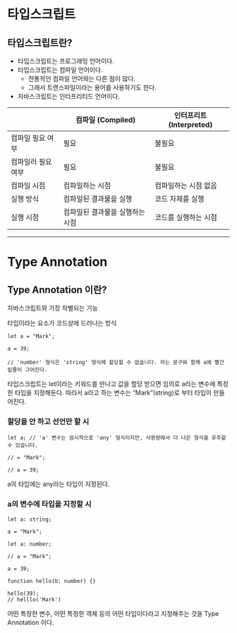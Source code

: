 # 타입스크립트

## 타입스크립트란?

- 타입스크립트는 프로그래밍 언어이다.
- 타입스크립트는 컴파일 언어이다.
  - 전통적인 컴파일 언어와는 다른 점이 많다.
  - 그래서 트랜스파일이라는 용어를 사용하기도 한다.
- 자바스크립트는 인터프리티드 언어이다.

|                    | 컴파일 (Compiled)               | 인터프리트 (Interpreted) |
| ------------------ | ------------------------------- | ------------------------ |
| 컴파일 필요 여부   | 필요                            | 불필요                   |
| 컴파일러 필요 여부 | 필요                            | 불필요                   |
| 컴파일 시점        | 컴파일하는 시점                 | 컴파일하는 시점 없음     |
| 실행 방식          | 컴파일된 결과물을 실행          | 코드 자체를 실행         |
| 실행 시점          | 컴파일된 결과물을 실행하는 시점 | 코드를 실행하는 시점     |

---

# Type Annotation

## Type Annotation 이란?

자바스크립트와 가장 차별되는 기능

타입이라는 요소가 코드상에 드러나는 방식

```tsx
let a = "Mark";

a = 39;

// 'number' 형식은 'string' 형식에 할당할 수 없습니다. 라는 문구와 함께 a에 빨간 밑줄이 그어진다.
```

타입스크립트는 let이라는 키워드를 만나고 값을 할당 받으면 임의로 a라는 변수에 특정한 타입을 지정해둔다. 따라서 a라고 하는 변수는 “Mark”(string)로 부터 타입이 만들어진다.

### 할당을 안 하고 선언만 할 시

```tsx
let a; // 'a' 변수는 암시적으로 'any' 형식이지만, 사용량에서 더 나은 형식을 유추할 수 있습니다.

// = "Mark";

// a = 39;
```

a의 타입에는 any라는 타입이 지정된다.

### a의 변수에 타입을 지정할 시

```tsx
let a: string;

a = "Mark";
```

```tsx
let a: number;

// a = "Mark";

a = 39;
```

```tsx
function hello(b: number) {}

hello(39);
// helllo('Mark')
```

어떤 특정한 변수, 어떤 특정한 객체 등의 어떤 타입이다라고 지정해주는 것을 Type Annotation 이다.
